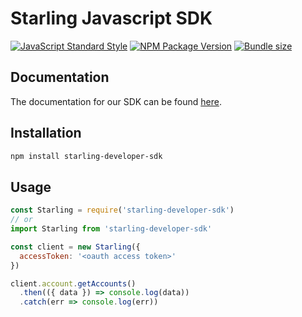 # Starling Javascript SDK 

[![JavaScript Standard Style](https://img.shields.io/badge/code_style-standard-informational.svg)](https://standardjs.com)
[![NPM Package Version](https://img.shields.io/npm/v/starling-developer-sdk?color=informational)](https://www.npmjs.com/package/starling-developer-sdk)
[![Bundle size](https://img.shields.io/bundlephobia/minzip/starling-developer-sdk?label=size)](https://bundlephobia.com/result?p=starling-developer-sdk@latest)

## Documentation

The documentation for our SDK can be found [here](https://starlingbank.github.io/starling-developer-sdk/).

## Installation

```bash
npm install starling-developer-sdk
```

## Usage

```javascript
const Starling = require('starling-developer-sdk')
// or
import Starling from 'starling-developer-sdk'

const client = new Starling({
  accessToken: '<oauth access token>'
})

client.account.getAccounts()
  .then(({ data }) => console.log(data))
  .catch(err => console.log(err))
```
